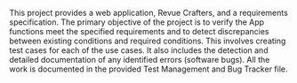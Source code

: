This project provides a web application, Revue Crafters, and a requirements specification. The primary objective of the project is to verify the App functions meet the specified requirements and to detect discrepancies between existing conditions and required conditions. This involves creating test cases for each of the use cases. It also includes the detection and detailed documentation of any identified errors (software bugs). All the work is documented in the provided Test Management and Bug Tracker file.
